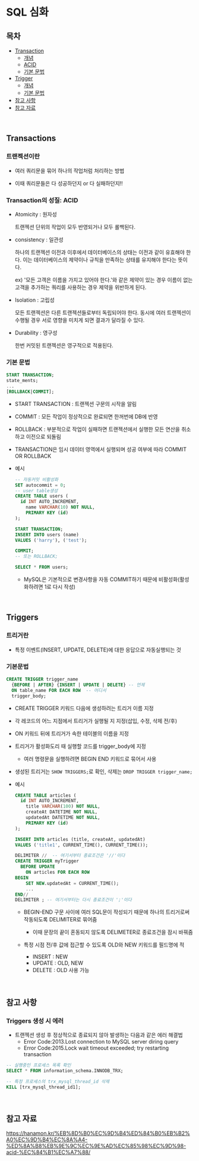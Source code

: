 # SQL 심화

## 목차
- [Transaction](#transactions)
  - [개념](#트랜젝션이란)
  - [ACID](#transaction의-성질-acid)
  - [기본 문법](#기본-문법)
- [Trigger](#triggers)
  - [개념](#트리거란)
  - [기본 문법](#기본문법)
- [참고 사항](#참고-사항)
- [참고 자료](#참고-자료)

<br>

## Transactions

### 트랜젝션이란

- 여러 쿼리문을 묶어 하나의 작업처럼 처리하는 방법

- 이때 쿼리문들은 다 성공하던지 or 다 실패하던지!!


### Transaction의 성질: ACID
- Atomicity : 원자성

  트랜젝션 단위의 작업이 모두 반영되거나 모두 롤백된다. 

- consistency : 일관성

  하나의 트랜젝션 이전과 이후에서 데이터베이스의 상태는 이전과 같이 유효해야 한다. 이는 데이터베이스의 제약이나 규칙을 만족하는 상태를 유지해야 한다는 뜻이다.

  ex) '모든 고객은 이름을 가지고 있어야 한다.'와 같은 제약이 있는 경우 이름이 없는 고객을 추가하는 쿼리를 사용하는 경우 제약을 위반하게 된다.

- Isolation : 고립성

  모든 트랜젝션은 다른 트랜젝션들로부터 독립되어야 한다. 동시에 여러 트랜젝션이 수행될 경우 서로 영향을 미치게 되면 결과가 달라질 수 있다.

- Durability : 영구성

  한번 커밋된 트랜젝션은 영구적으로 적용된다.



### 기본 문법
```sql
START TRANSACTION;
state_ments;
...
[ROLLBACK|COMMIT];
```
- START TRANSACTION : 트랜젝션 구문의 시작을 알림

- COMMIT : 모든 작업이 정상적으로 완료되면 한꺼번에 DB에 반영

- ROLLBACK : 부분적으로 작업이 실패하면 트랜젝션에서 실행한 모든 연산을 취소하고 이전으로 되돌림

- TRANSACTION은 임시 데이터 영역에서 실행되며 성공 여부에 따라 COMMIT OR ROLLBACK

- 예시
  ```sql
  -- 자동커밋 비활성화
  SET autocommit = 0;
  -- user table생성
  CREATE TABLE users (
    id INT AUTO_INCREMENT,
      name VARCHAR(10) NOT NULL,
      PRIMARY KEY (id)
  );

  START TRANSACTION;
  INSERT INTO users (name)
  VALUES ('harry'), ('test');

  COMMIT;
  -- 또는 ROLLBACK;

  SELECT * FROM users;
  ```
  - MySQL은 기본적으로 변경사항을 자동 COMMIT하기 때문에 비활성화(활성화하려면 1로 다시 작성)


<br>

## Triggers

### 트리거란

- 특정 이벤트(INSERT, UPDATE, DELETE)에 대한 응답으로 자동실행되는 것

### 기본문법
```SQL
CREATE TRIGGER trigger_name
  {BEFORE | AFTER} {INSERT | UPDATE | DELETE} -- 언제
  ON table_name FOR EACH ROW  -- 어디서
  trigger_body;
```
- CREATE TRIGGER 키워드 다음에 생성하려는 트리거 이름 지정

- 각 레코드의 어느 지점에서 트리거가 실행될 지 지정(삽입, 수정, 삭제 전/후)

- ON 키워드 뒤에 트리거가 속한 테이블의 이름을 지정

- 트리거가 활성화도리 때 실행할 코드를 trigger_body에 지정
  - 여러 명령문을 실행하려면 BEGIN END 키워드로 묶어서 사용

- 생성된 트리거는 `SHOW TRIGGERS;`로 확인, 삭제는 `DROP TRIGGER trigger_name;`
 
- 예시
  ```SQL
  CREATE TABLE articles (
    id INT AUTO_INCREMENT,
      title VARCHAR(100) NOT NULL,
      createAt DATETIME NOT NULL,
      updatedAt DATETIME NOT NULL,
      PRIMARY KEY (id)
  );

  INSERT INTO articles (title, createAt, updatedAt)
  VALUES ('title1', CURRENT_TIME(), CURRENT_TIME());

  DELIMITER //  -- 여기서부터 종료조건은 '//'이다
  CREATE TRIGGER myTrigger
    BEFORE UPDATE
      ON articles FOR EACH ROW
  BEGIN
      SET NEW.updatedAt = CURRENT_TIME();
      ...
  END//
  DELIMITER ; -- 여기서부터는 다시 종료조건이 ';'이다
  ```
  - BEGIN-END 구문 사이에 여러 SQL문이 작성되기 때문에 하나의 트리거로써 작동되도록 DELIMITER로 묶어줌

    - 이때 문장의 끝이 혼동되지 않도록 DELIMETER로 종료조건을 잠시 바꿔줌
  
  - 특정 시점 전/후 값에 접근할 수 있도록 OLD와 NEW 키워드를 필드명에 적
    - INSERT : NEW
    - UPDATE : OLD, NEW
    - DELETE : OLD 사용 가능

<br>

## 참고 사항

### Triggers 생성 시 에러
- 트랜젝션 생성 후 정상적으로 종료되지 않아 발생하는 다음과 같은 에러 해결법
  - Error Code:2013.Lost connection to MySQL server diring query
  - Error Code:2015.Lock wait timeout exceeded; try restarting transaction
```sql
-- 실행중인 프로세스 목록 확인
SELECT * FROM information_schema.INNODB_TRX;

-- 특정 프로세스의 trx_mysql_thread_id 삭제
KILL [trx_mysql_thread_id1];
```

<br>

## 참고 자료

https://hanamon.kr/%EB%8D%B0%EC%9D%B4%ED%84%B0%EB%B2%A0%EC%9D%B4%EC%8A%A4-%ED%8A%B8%EB%9E%9C%EC%9E%AD%EC%85%98%EC%9D%98-acid-%EC%84%B1%EC%A7%88/